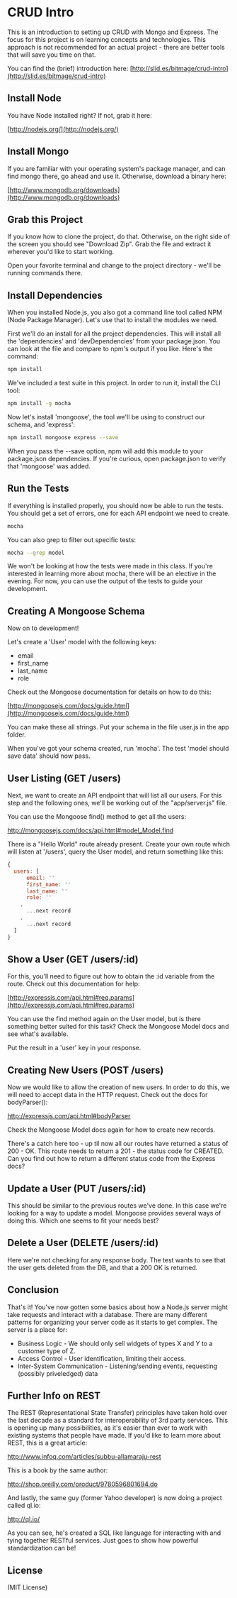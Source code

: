 # CRUD Intro

This is an introduction to setting up CRUD with Mongo and Express.  The focus for this project is on learning concepts and technologies.  This approach is not recommended for an actual project - there are better tools that will save you time on that.

You can find the (brief) introduction here: [http://slid.es/bitmage/crud-intro](http://slid.es/bitmage/crud-intro)

## Install Node

You have Node installed right?  If not, grab it here:

[http://nodejs.org/](http://nodejs.org/)

## Install Mongo

If you are familiar with your operating system's package manager, and can find mongo there, go ahead and use it.  Otherwise, download a binary here:

[http://www.mongodb.org/downloads](http://www.mongodb.org/downloads)

## Grab this Project

If you know how to clone the project, do that.  Otherwise, on the right side of the screen you should see "Download Zip".  Grab the file and extract it wherever you'd like to start working.

Open your favorite terminal and change to the project directory - we'll be running commands there.

## Install Dependencies

When you installed Node.js, you also got a command line tool called NPM (Node Package Manager).  Let's use that to install the modules we need.

First we'll do an install for all the project dependencies.  This will install all the 'dependencies' and 'devDependencies' from your package.json.  You can look at the file and compare to npm's output if you like.  Here's the command:

```bash
npm install
```

We've included a test suite in this project.  In order to run it, install the CLI tool:

```bash
npm install -g mocha
```

Now let's install 'mongoose', the tool we'll be using to construct our schema, and 'express':

```bash
npm install mongoose express --save
```

When you pass the --save option, npm will add this module to your package.json dependencies.  If you're curious, open package.json to verify that 'mongoose' was added.

## Run the Tests

If everything is installed properly, you should now be able to run the tests.  You should get a set of errors, one for each API endpoint we need to create.

```bash
mocha
```

You can also grep to filter out specific tests:

```bash
mocha --grep model
```

We won't be looking at how the tests were made in this class.  If you're interested in learning more about mocha, there will be an elective in the evening.  For now, you can use the output of the tests to guide your development.

## Creating A Mongoose Schema

Now on to development!

Let's create a 'User' model with the following keys:

 * email
 * first_name
 * last_name
 * role

Check out the Mongoose documentation for details on how to do this:

[http://mongoosejs.com/docs/guide.html](http://mongoosejs.com/docs/guide.html)

You can make these all strings.  Put your schema in the file user.js in the app folder.

When you've got your schema created, run 'mocha'.  The test 'model should save data' should now pass.

## User Listing (GET /users)

Next, we want to create an API endpoint that will list all our users.  For this step and the following ones, we'll be working out of the "app/server.js" file.

You can use the Mongoose find() method to get all the users:

http://mongoosejs.com/docs/api.html#model_Model.find

There is a "Hello World" route already present.  Create your own route which will listen at '/users', query the User model, and return something like this:

```javascript
{
  users: [
      email: ''
      first_name: ''
      last_name: ''
      role: ''
    ,
      ...next record
    ,
      ...next record
  ]
}
```

## Show a User (GET /users/:id)

For this, you'll need to figure out how to obtain the :id variable from the route.  Check out this documentation for help:

[http://expressjs.com/api.html#req.params](http://expressjs.com/api.html#req.params)

You can use the find method again on the User model, but is there something better suited for this task?  Check the Mongoose Model docs and see what's available.

Put the result in a 'user' key in your response.

## Creating New Users (POST /users)

Now we would like to allow the creation of new users.  In order to do this, we will need to accept data in the HTTP request.  Check out the docs for bodyParser():

http://expressjs.com/api.html#bodyParser

Check the Mongoose Model docs again for how to create new records.

There's a catch here too - up til now all our routes have returned a status of 200 - OK.  This route needs to return a 201 - the status code for CREATED.  Can you find out how to return a different status code from the Express docs?

## Update a User (PUT /users/:id)

This should be similar to the previous routes we've done.  In this case we're looking for a way to update a model.  Mongoose provides several ways of doing this.  Which one seems to fit your needs best?

## Delete a User (DELETE /users/:id)

Here we're not checking for any response body.  The test wants to see that the user gets deleted from the DB, and that a 200 OK is returned.

## Conclusion

That's it!  You've now gotten some basics about how a Node.js server might take requests and interact with a database.  There are many different patterns for organizing your server code as it starts to get complex.  The server is a place for:

* Business Logic - We should only sell widgets of types X and Y to a customer type of Z.
* Access Control - User identification, limiting their access.
* Inter-System Communication - Listening/sending events, requesting (possibly priveledged) data

## Further Info on REST

The REST (Representational State Transfer) principles have taken hold over the last decade as a standard for interoperability of 3rd party services.  This is opening up many possibilities, as it's easier than ever to work with existing systems that people have made.  If you'd like to learn more about REST, this is a great article:

http://www.infoq.com/articles/subbu-allamaraju-rest

This is a book by the same author:

http://shop.oreilly.com/product/9780596801694.do

And lastly, the same guy (former Yahoo developer) is now doing a project called ql.io:

http://ql.io/

As you can see, he's created a SQL like language for interacting with and tying together RESTful services.  Just goes to show how powerful standardization can be!

## License

(MIT License)
